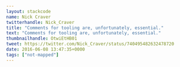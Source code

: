 ```yaml
---
layout: stackcode
name: Nick Craver
twitterhandle: Nick_Craver
title: "Comments for tooling are, unfortunately, essential."
text: "Comments for tooling are, unfortunately, essential."
thumbnailhandle: OtwiEtHB01
tweet: https://twitter.com/Nick_Craver/status/740495482632478720
date: 2016-06-08 13:47:35+0000
tags: ["not-mapped"]
---
```

